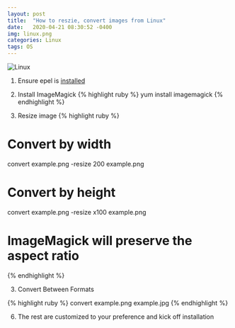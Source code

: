 ```yaml
---
layout: post
title:  "How to reszie, convert images from Linux"
date:   2020-04-21 08:30:52 -0400
img: linux.png
categories: Linux
tags: OS
---
```


![Linux]({{site.baseurl}}/images/linux.png)

1. Ensure epel is [installed][epel-url]

2. Install ImageMagick
{% highlight ruby %}
yum install imagemagick
{% endhighlight %}

3. Resize image
{% highlight ruby %}

# Convert by width
convert example.png -resize 200 example.png

# Convert by height
convert example.png -resize x100 example.png

# ImageMagick will preserve the aspect ratio
{% endhighlight %}

3. Convert Between Formats
 
{% highlight ruby %}
convert example.png example.jpg
{% endhighlight %}

6. The rest are customized to your preference and kick off installation

[epel-url]: {{site.baseurl}}/linux/2020/04/21/install-epel.html
